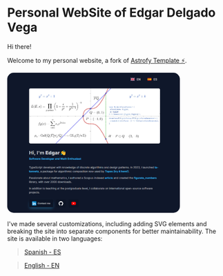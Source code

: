 # Personal WebSite of Edgar Delgado Vega

Hi there!

Welcome to my personal website, a fork of <a href="https://astrofy-template.netlify.app/" target="_blank" class="font-bold">Astrofy Template ⚡️</a>.

<img src="capture-web-page.png" width="400" style="border-radius: 15px;" />


I've made several customizations, including adding SVG elements and breaking the site into separate components for better maintainability. The site is available in two languages:

> <a href="https://edelveart.github.io/" target="_blank" class="font-bold">Spanish - ES  </a>

> <a href="https://edelveart.github.io/" target="_blank" class="font-bold">English - EN  </a>
